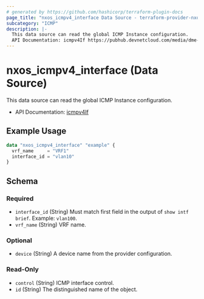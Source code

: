 ```yaml
---
# generated by https://github.com/hashicorp/terraform-plugin-docs
page_title: "nxos_icmpv4_interface Data Source - terraform-provider-nxos"
subcategory: "ICMP"
description: |-
  This data source can read the global ICMP Instance configuration.
  API Documentation: icmpv4If https://pubhub.devnetcloud.com/media/dme-docs-10-2-2/docs/Routing%20and%20Forwarding/icmpv4:If/
---
```


# nxos_icmpv4_interface (Data Source)

This data source can read the global ICMP Instance configuration.

- API Documentation: [icmpv4If](https://pubhub.devnetcloud.com/media/dme-docs-10-2-2/docs/Routing%20and%20Forwarding/icmpv4:If/)

## Example Usage

```terraform
data "nxos_icmpv4_interface" "example" {
  vrf_name     = "VRF1"
  interface_id = "vlan10"
}
```

<!-- schema generated by tfplugindocs -->
## Schema

### Required

- `interface_id` (String) Must match first field in the output of `show intf brief`. Example: `vlan100`.
- `vrf_name` (String) VRF name.

### Optional

- `device` (String) A device name from the provider configuration.

### Read-Only

- `control` (String) ICMP interface control.
- `id` (String) The distinguished name of the object.

